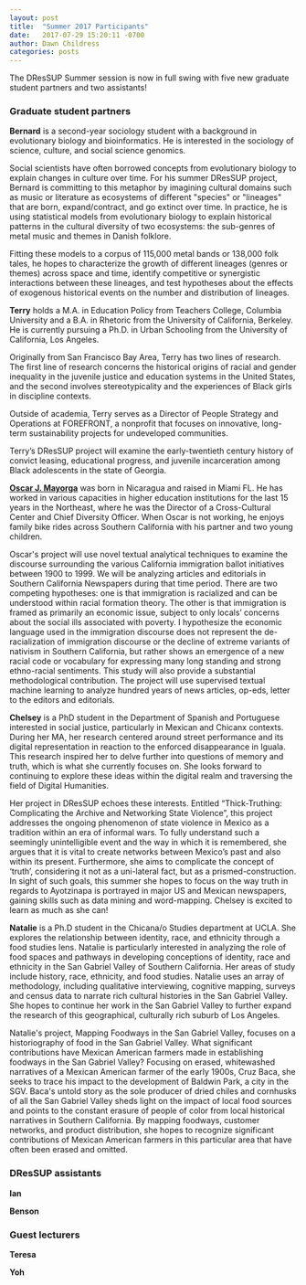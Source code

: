 ```yaml
---
layout: post
title:  "Summer 2017 Participants"
date:   2017-07-29 15:20:11 -0700
author: Dawn Childress
categories: posts
---
```

The DResSUP Summer session is now in full swing with five new graduate student partners and two assistants!

### Graduate student partners
**Bernard** is a second-year sociology student with a background in evolutionary biology and bioinformatics. He is interested in the sociology of science, culture, and social science genomics.

Social scientists have often borrowed concepts from evolutionary biology to explain changes in culture over time.  For his summer DResSUP project, Bernard is committing to this metaphor by imagining cultural domains such as music or literature as ecosystems of different "species" or "lineages" that are born, expand/contract, and go extinct over time. In practice, he is using statistical models from evolutionary biology to explain historical patterns in the cultural diversity of two ecosystems: the sub-genres of metal music and themes in Danish folklore.

Fitting these models to a corpus of 115,000 metal bands or 138,000 folk tales, he hopes to characterize the growth of different lineages (genres or themes) across space and time, identify competitive or synergistic interactions between these lineages, and test hypotheses about the effects of exogenous historical events on the number and distribution of lineages.

**Terry** holds a M.A. in Education Policy from Teachers College, Columbia University and a B.A. in Rhetoric from the University of California, Berkeley. He is currently pursuing a Ph.D. in Urban Schooling from the University of California, Los Angeles.

Originally from San Francisco Bay Area, Terry has two lines of research. The first line of research concerns the historical origins of racial and gender inequality in the juvenile justice and education systems in the United States, and the second involves stereotypicality and the experiences of Black girls in discipline contexts.

Outside of academia, Terry serves as a Director of People Strategy and Operations at FOREFRONT, a nonprofit that focuses on innovative, long-term sustainability projects for undeveloped communities.

Terry’s DResSUP project will examine the early-twentieth century history of convict leasing, educational progress, and juvenile incarceration among Black adolescents in the state of Georgia.

**[Oscar J. Mayorga](http://www.sociology.ucla.edu/grads/oscar-j-mayorga)** was born in Nicaragua and raised in Miami FL.  He has worked in various capacities in higher education institutions for the last 15 years in the Northeast, where he was the Director of a Cross-Cultural Center and Chief Diversity Officer.  When Oscar is not working, he enjoys family bike rides across Southern California with his partner and two young children.

Oscar's project will use novel textual analytical techniques to examine the discourse surrounding the various California immigration ballot initiatives between 1900 to 1999. We will be analyzing articles and editorials in Southern California Newspapers during that time period. There are two competing hypotheses: one is that immigration is racialized and can be understood within racial formation theory. The other is that immigration is framed as primarily an economic issue, subject to only locals’ concerns about the social ills associated with poverty. I hypothesize the economic language used in the immigration discourse does not represent the de-racialization of immigration discourse or the decline of extreme variants of nativism in Southern California, but rather shows an emergence of a new racial code or vocabulary for expressing many long standing and strong ethno-racial sentiments. This study will also provide a substantial methodological contribution. The project will use supervised textual machine learning to analyze hundred years of news articles, op-eds, letter to the editors and editorials.

**Chelsey** is a PhD student in the Department of Spanish and Portuguese interested in social justice, particularly in Mexican and Chicanx contexts. During her MA, her research centered around street performance and its digital representation in reaction to the enforced disappearance in Iguala.  This research inspired her to delve further into questions of memory and truth, which is what she currently focuses on. She looks forward to continuing to explore these ideas within the digital realm and traversing the field of Digital Humanities.

Her project in DResSUP echoes these interests. Entitled “Thick-Truthing: Complicating the Archive and Networking State Violence”, this project addresses the ongoing phenomenon of state violence in Mexico as a tradition within an era of informal wars. To fully understand such a seemingly unintelligible event and the way in which it is remembered, she argues that it is vital to create networks between Mexico’s past and also within its present. Furthermore, she aims to complicate the concept of ‘truth’, considering it not as a uni-lateral fact, but as a prismed-construction.  In sight of such goals, this summer she hopes to focus on the way truth in regards to Ayotzinapa is portrayed in major US and Mexican newspapers, gaining skills such as data mining and word-mapping. Chelsey is excited to learn as much as she can!

**Natalie** is a Ph.D student in the Chicana/o Studies department at UCLA. She explores the relationship between identity, race, and ethnicity through a food studies lens. Natalie is particularly interested in analyzing the role of food spaces and pathways in developing conceptions of identity, race and ethnicity in the San Gabriel Valley of Southern California. Her areas of study include history, race, ethnicity, and food studies. Natalie uses an array of methodology, including qualitative interviewing, cognitive mapping, surveys and census data to narrate rich cultural histories in the San Gabriel Valley. She hopes to continue her work in the San Gabriel Valley to further expand the research of this geographical, culturally rich suburb of Los Angeles.

Natalie's project, Mapping Foodways in the San Gabriel Valley, focuses on a historiography of food in the San Gabriel Valley. What significant contributions have Mexican American farmers made in establishing foodways in the San Gabriel Valley? Focusing on erased, whitewashed narratives of a Mexican American farmer of the early 1900s, Cruz Baca, she seeks to trace his impact to the development of Baldwin Park, a city in the SGV. Baca's untold story as the sole producer of dried chiles and cornhusks of all the San Gabriel Valley sheds light on the impact of local food sources and points to the constant erasure of people of color from local historical narratives in Southern California. By mapping foodways, customer networks, and product distribution, she hopes to recognize significant contributions of Mexican American farmers in this particular area that have often been erased and omitted.

### DResSUP assistants
**Ian**

**Benson**

### Guest lecturers
**Teresa**

**Yoh**
